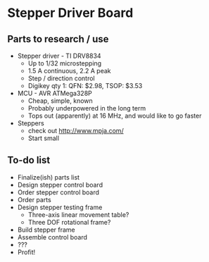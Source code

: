 # Stepper Driver Board

## Parts to research / use
* Stepper driver - TI DRV8834
    * Up to 1/32 microstepping
    * 1.5 A continuous, 2.2 A peak
    * Step / direction control
    * Digikey qty 1: QFN: $2.98, TSOP: $3.53
* MCU - AVR ATMega328P
    * Cheap, simple, known
    * Probably underpowered in the long term
    * Tops out (apparently) at 16 MHz, and would like to go faster
* Steppers
    * check out http://www.mpja.com/
    * Start small

## To-do list
* Finalize(ish) parts list
* Design stepper control board
* Order stepper control board
* Order parts
* Design stepper testing frame
    * Three-axis linear movement table?
    * Three DOF rotational frame?
* Build stepper frame
* Assemble control board
* ???
* Profit!
